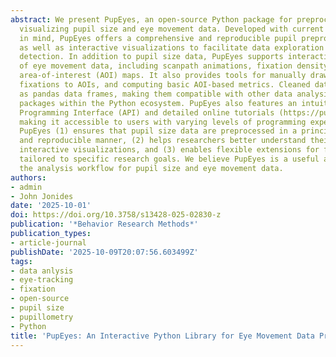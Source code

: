 ```yaml
---
abstract: We present PupEyes, an open-source Python package for preprocessing and
  visualizing pupil size and eye movement data. Developed with current best practices
  in mind, PupEyes offers a comprehensive and reproducible pupil preprocessing pipeline,
  as well as interactive visualizations to facilitate data exploration and outlier
  detection. In addition to pupil size data, PupEyes supports interactive visualization
  of eye movement data, including scanpath animations, fixation density plots, and
  area-of-interest (AOI) maps. It also provides tools for manually drawing AOIs, assigning
  fixations to AOIs, and computing basic AOI-based metrics. Cleaned data are returned
  as pandas data frames, making them compatible with other data analysis and visualization
  packages within the Python ecosystem. PupEyes also features an intuitive Application
  Programming Interface (API) and detailed online tutorials (https://pupeyes.readthedocs.io/),
  making it accessible to users with varying levels of programming experience. Overall,
  PupEyes (1) ensures that pupil size data are preprocessed in a principled, transparent,
  and reproducible manner, (2) helps researchers better understand their data through
  interactive visualizations, and (3) enables flexible extensions for further analysis
  tailored to specific research goals. We believe PupEyes is a useful addition to
  the analysis workflow for pupil size and eye movement data.
authors:
- admin
- John Jonides
date: '2025-10-01'
doi: https://doi.org/10.3758/s13428-025-02830-z
publication: '*Behavior Research Methods*'
publication_types:
- article-journal
publishDate: '2025-10-09T20:07:56.603499Z'
tags:
- data anlysis
- eye-tracking
- fixation
- open-source
- pupil size
- pupillometry
- Python
title: 'PupEyes: An Interactive Python Library for Eye Movement Data Processing'
---
```

